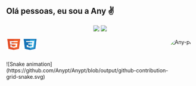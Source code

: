## Olá pessoas, eu sou a Any ✌

<div align="center">
  <a>
  <img height="179em" src="https://github-readme-stats.vercel.app/api?username=Anypt&show_icons=true&theme=radical&include_all_commits=true&count_private=true"/>
  <img height="179em" src="https://github-readme-stats.vercel.app/api/top-langs/?username=Anypt&layout=compact&langs_count=7&theme=radical"/>
</div>
  
<div style="display: inline_block"><br>
  <img align="center" alt="Any-HTML" height="30" width="40" src="https://raw.githubusercontent.com/devicons/devicon/master/icons/html5/html5-original.svg">
  <img align="center" alt="Any-CSS" height="30" width="40" src="https://raw.githubusercontent.com/devicons/devicon/master/icons/css3/css3-original.svg">
  <img align="right" alt="Any-pic" height="150" style="border-radius:50px;" src="https://avatars.githubusercontent.com/u/93676672?s=400&u=7c608f604968c9c4161c3831a666997ce2992ea6&v=4">
  
  ##
</div>
  
  <div>
     ![Snake animation](https://github.com/Anypt/Anypt/blob/output/github-contribution-grid-snake.svg)
  </div>
